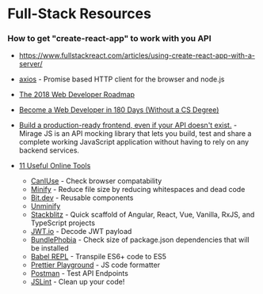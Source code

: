 # Full-Stack Resources

### How to get "create-react-app" to work with you API
* https://www.fullstackreact.com/articles/using-create-react-app-with-a-server/

* [axios](https://github.com/axios/axios) - Promise based HTTP client for the browser and node.js

* [The 2018 Web Developer Roadmap](https://codeburst.io/the-2018-web-developer-roadmap-826b1b806e8d)

* [Become a Web Developer in 180 Days (Without a CS Degree)](https://medium.com/better-programming/become-a-web-developer-in-180-days-without-cs-degree-e869395972e1)

* [Build a production-ready frontend, 
even if your API doesn't exist.](https://miragejs.com) - Mirage JS is an API mocking library that lets you build, test and share a complete working JavaScript application without having to rely on any backend services.

* [11 Useful Online Tools](https://blog.bitsrc.io/12-useful-online-tools-for-frontend-developers-bf98f3bf7c63)
    - [CanIUse](http://caniuse.com) - Check browser compatability
    - [Minify](http://minify.com) - Reduce file size by reducing whitespaces and dead code
    - [Bit.dev](https://bit.dev) - Reusable components
    - [Unminify](https://unminify.com)
    - [Stackblitz](http://stackblitz.com) - Quick scaffold of Angular, React, Vue, Vanilla, RxJS, and TypeScript projects
    - [JWT.io](https://jwt.io) - Decode JWT payload
    - [BundlePhobia](http://bundlephobia.com) - Check size of package.json dependencies that will be installed
    - [Babel REPL](http://javascriptbabeljs.io) - Transpile ES6+ code to ES5
    - [Prettier Playground](http://prettier.io) - JS code formatter
    - [Postman](https://www.postman.com) - Test API Endpoints
    - [JSLint](http://jslint.com) - Clean up your code!